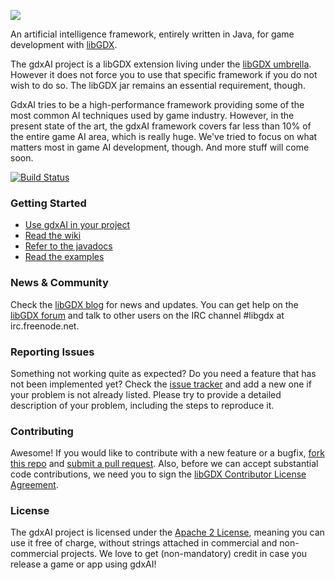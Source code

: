 ![](https://cloud.githubusercontent.com/assets/2366334/4677025/64ae592a-55e2-11e4-8a31-31c2941ff995.png)

An artificial intelligence framework, entirely written in Java, for game development with [libGDX](https://github.com/libgdx/libgdx).

The gdxAI project is a libGDX extension living under the [libGDX umbrella](https://github.com/libgdx). However it does not force you to use that specific framework if you do not wish to do so. The libGDX jar remains an essential requirement, though.

GdxAI tries to be a high-performance framework providing some of the most common AI techniques used by game industry.
However, in the present state of the art, the gdxAI framework covers far less than 10% of the entire game AI area, which is really huge. We've tried to focus on what matters most in game AI development, though. And more stuff will come soon.

[![Build Status](http://144.76.220.132:8080/job/gdx-ai/badge/icon)](http://144.76.220.132:8080/job/gdx-ai/)

### Getting Started

* [Use gdxAI in your project](https://github.com/libgdx/gdx-ai/wiki/Getting-started-with-gdxAI)
* [Read the wiki](https://github.com/libgdx/gdx-ai/wiki)
* [Refer to the javadocs](http://libgdx.badlogicgames.com/gdx-ai/docs/)
* [Read the examples](https://github.com/libgdx/gdx-ai/tree/master/tests)


### News & Community

Check the [libGDX blog](http://www.badlogicgames.com/) for news and updates.
You can get help on the [libGDX forum](http://www.badlogicgames.com/forum/) and talk to other users on the IRC channel #libgdx at irc.freenode.net.

### Reporting Issues

Something not working quite as expected? Do you need a feature that has not been implemented yet? Check the [issue tracker](https://github.com/libgdx/gdx-ai/issues) and add a new one if your problem is not already listed. Please try to provide a detailed description of your problem, including the steps to reproduce it.

### Contributing

Awesome! If you would like to contribute with a new feature or a bugfix, [fork this repo](https://help.github.com/articles/fork-a-repo) and [submit a pull request](https://help.github.com/articles/using-pull-requests).
Also, before we can accept substantial code contributions, we need you to sign the [libGDX Contributor License Agreement](https://github.com/libgdx/libgdx/wiki/Contributing#contributor-license-agreement).

### License

The gdxAI project is licensed under the [Apache 2 License](https://github.com/libgdx/gdx-ai/blob/master/LICENSE), meaning you
can use it free of charge, without strings attached in commercial and non-commercial projects. We love to
get (non-mandatory) credit in case you release a game or app using gdxAI!

